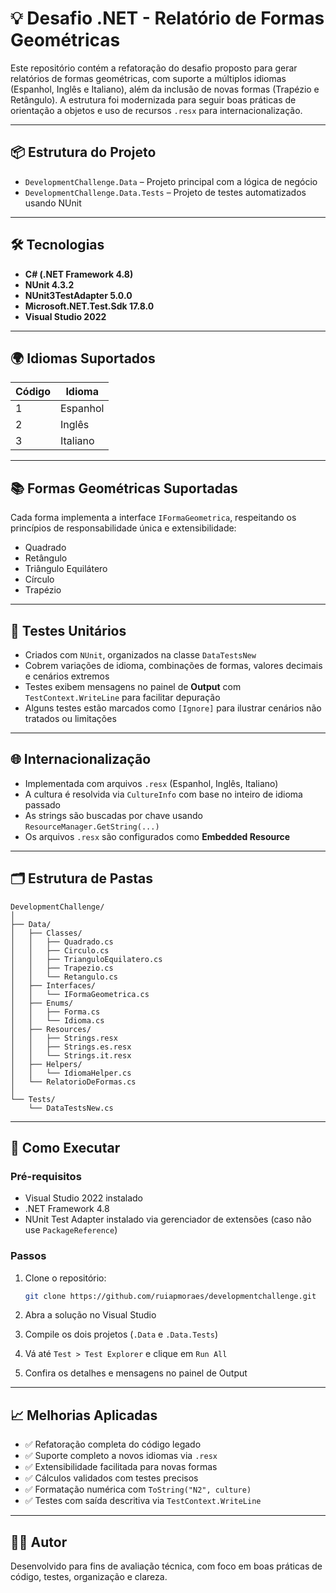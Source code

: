 # 💡 Desafio .NET - Relatório de Formas Geométricas

Este repositório contém a refatoração do desafio proposto para gerar relatórios de formas geométricas, com suporte a múltiplos idiomas (Espanhol, Inglês e Italiano), além da inclusão de novas formas (Trapézio e Retângulo). A estrutura foi modernizada para seguir boas práticas de orientação a objetos e uso de recursos `.resx` para internacionalização.

---

## 📦 Estrutura do Projeto

- `DevelopmentChallenge.Data` – Projeto principal com a lógica de negócio
- `DevelopmentChallenge.Data.Tests` – Projeto de testes automatizados usando NUnit

---

## 🛠️ Tecnologias

- **C# (.NET Framework 4.8)**
- **NUnit 4.3.2**
- **NUnit3TestAdapter 5.0.0**
- **Microsoft.NET.Test.Sdk 17.8.0**
- **Visual Studio 2022**

---

## 🌍 Idiomas Suportados

| Código | Idioma    |
|--------|-----------|
| 1      | Espanhol  |
| 2      | Inglês    |
| 3      | Italiano  |

---

## 📚 Formas Geométricas Suportadas

Cada forma implementa a interface `IFormaGeometrica`, respeitando os princípios de responsabilidade única e extensibilidade:

- Quadrado
- Retângulo
- Triângulo Equilátero
- Círculo
- Trapézio

---

## 🧪 Testes Unitários

- Criados com `NUnit`, organizados na classe `DataTestsNew`
- Cobrem variações de idioma, combinações de formas, valores decimais e cenários extremos
- Testes exibem mensagens no painel de **Output** com `TestContext.WriteLine` para facilitar depuração
- Alguns testes estão marcados como `[Ignore]` para ilustrar cenários não tratados ou limitações

---

## 🌐 Internacionalização

- Implementada com arquivos `.resx` (Espanhol, Inglês, Italiano)
- A cultura é resolvida via `CultureInfo` com base no inteiro de idioma passado
- As strings são buscadas por chave usando `ResourceManager.GetString(...)`
- Os arquivos `.resx` são configurados como **Embedded Resource**

---

## 🗂️ Estrutura de Pastas

```
DevelopmentChallenge/
│
├── Data/
│   ├── Classes/
│   │   ├── Quadrado.cs
│   │   ├── Circulo.cs
│   │   ├── TrianguloEquilatero.cs
│   │   ├── Trapezio.cs
│   │   └── Retangulo.cs
│   ├── Interfaces/
│   │   └── IFormaGeometrica.cs
│   ├── Enums/
│   │   ├── Forma.cs
│   │   └── Idioma.cs
│   ├── Resources/
│   │   ├── Strings.resx
│   │   ├── Strings.es.resx
│   │   └── Strings.it.resx
│   ├── Helpers/
│   │   └── IdiomaHelper.cs
│   └── RelatorioDeFormas.cs
│
└── Tests/
    └── DataTestsNew.cs
```

---

## 🚀 Como Executar

### Pré-requisitos

- Visual Studio 2022 instalado
- .NET Framework 4.8
- NUnit Test Adapter instalado via gerenciador de extensões (caso não use `PackageReference`)

### Passos

1. Clone o repositório:
   ```bash
   git clone https://github.com/ruiapmoraes/developmentchallenge.git
   ```

2. Abra a solução no Visual Studio

3. Compile os dois projetos (`.Data` e `.Data.Tests`)

4. Vá até `Test > Test Explorer` e clique em `Run All`

5. Confira os detalhes e mensagens no painel de Output

---

## 📈 Melhorias Aplicadas

- ✅ Refatoração completa do código legado
- ✅ Suporte completo a novos idiomas via `.resx`
- ✅ Extensibilidade facilitada para novas formas
- ✅ Cálculos validados com testes precisos
- ✅ Formatação numérica com `ToString("N2", culture)`
- ✅ Testes com saída descritiva via `TestContext.WriteLine`

---

## 👨‍💻 Autor

Desenvolvido para fins de avaliação técnica, com foco em boas práticas de código, testes, organização e clareza.

